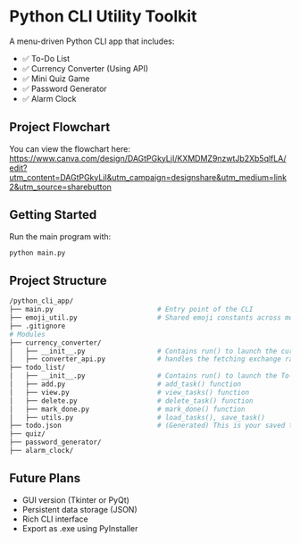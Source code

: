 # Python CLI Utility Toolkit

A menu-driven Python CLI app that includes:

- ✅ To-Do List
- ✅ Currency Converter (Using API)
- ✅ Mini Quiz Game
- ✅ Password Generator
- ✅ Alarm Clock

## Project Flowchart

You can view the flowchart here: https://www.canva.com/design/DAGtPGkyLjI/KXMDMZ9nzwtJb2Xb5qlfLA/edit?utm_content=DAGtPGkyLjI&utm_campaign=designshare&utm_medium=link2&utm_source=sharebutton

## Getting Started

Run the main program with:

```bash
python main.py
```

## Project Structure

```bash
/python_cli_app/
├── main.py                          # Entry point of the CLI
├── emoji_util.py                    # Shared emoji constants across modules
├── .gitignore
# Modules
├── currency_converter/
│   ├── __init__.py                  # Contains run() to launch the currency converter
│   ├── converter_api.py             # handles the fetching exchange rates
├── todo_list/
│   ├── __init__.py                  # Contains run() to launch the To-Do List
│   ├── add.py                       # add_task() function
│   ├── view.py                      # view_tasks() function
│   ├── delete.py                    # delete_task() function
│   ├── mark_done.py                 # mark_done() function
│   ├── utils.py                     # load_tasks(), save_task()
├── todo.json                        # (Generated) This is your saved task data (excluded from Git)
├── quiz/
├── password_generator/
├── alarm_clock/
```

## Future Plans

- GUI version (Tkinter or PyQt)
- Persistent data storage (JSON)
- Rich CLI interface
- Export as .exe using PyInstaller
